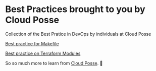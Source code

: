 # Best Practices brought to you by Cloud Posse

Collection of the Best Pratice in DevOps by individuals at Cloud Posse

[Best practice for Makefile](https://docs.cloudposse.com/tools/make/best-practices/)

[Best practice on Terraform Modules](https://docs.cloudposse.com/terraform-modules/best-practices/)

So so much more to learn from [Cloud Posse](https://docs.cloudposse.com/). :tada: